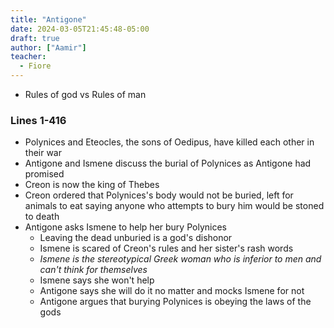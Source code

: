 ```yaml
---
title: "Antigone"
date: 2024-03-05T21:45:48-05:00
draft: true
author: ["Aamir"]
teacher:
  - Fiore
---
```


- Rules of god vs Rules of man

### Lines 1-416

- Polynices and Eteocles, the sons of Oedipus, have killed each other in their war
- Antigone and Ismene discuss the burial of Polynices as Antigone had promised
- Creon is now the king of Thebes
- Creon ordered that Polynices's body would not be buried, left for animals to eat saying anyone who attempts to bury him would be stoned to death
- Antigone asks Ismene to help her bury Polynices
  - Leaving the dead unburied is a god's dishonor
  - Ismene is scared of Creon's rules and her sister's rash words
  - _Ismene is the stereotypical Greek woman who is inferior to men and can't think for themselves_
  - Ismene says she won't help
  - Antigone says she will do it no matter and mocks Ismene for not
  - Antigone argues that burying Polynices is obeying the laws of the gods
